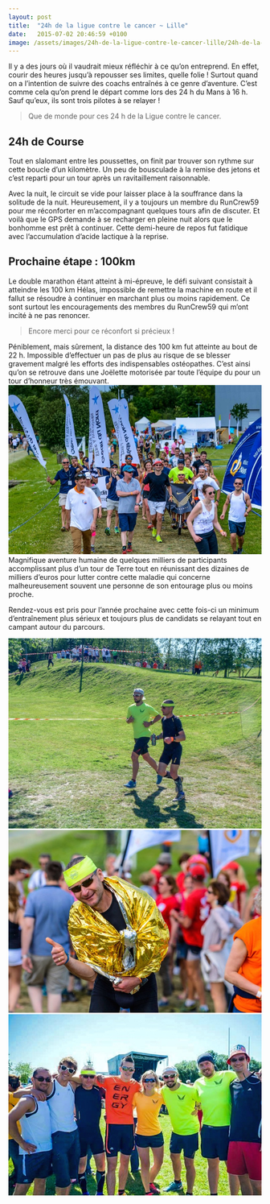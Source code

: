 ```yaml
---
layout: post
title:  "24h de la ligue contre le cancer ~ Lille"
date:   2015-07-02 20:46:59 +0100
image: /assets/images/24h-de-la-ligue-contre-le-cancer-lille/24h-de-la-ligue-contre-le-cancer-lille_3569.jpg
---
```

Il y a des jours où il vaudrait mieux réfléchir à ce qu’on entreprend.
En effet, courir des heures jusqu’à repousser ses limites, quelle folie !
Surtout quand on a l’intention de suivre des coachs entraînés à ce genre d’aventure.
C’est comme cela qu’on prend le départ comme lors des 24 h du Mans à 16 h.
Sauf qu’eux, ils sont trois pilotes à se relayer !
> Que de monde pour ces 24 h de la Ligue contre le cancer.

## 24h de Course
Tout en slalomant entre les poussettes, on finit par trouver son rythme sur cette boucle d’un kilomètre.
Un peu de bousculade à la remise des jetons et c’est reparti pour un tour après un ravitaillement raisonnable.

Avec la nuit, le circuit se vide pour laisser place à la souffrance dans la solitude de la nuit.
Heureusement, il y a toujours un membre du RunCrew59 pour me réconforter en m’accompagnant quelques tours afin de discuter.
Et voilà que le GPS demande à se recharger en pleine nuit alors que le bonhomme est prêt à continuer.
Cette demi-heure de repos fut fatidique avec l’accumulation d’acide lactique à la reprise.

## Prochaine étape : 100km
Le double marathon étant atteint à mi-épreuve, le défi suivant consistait à atteindre les 100 km
Hélas, impossible de remettre la machine en route et il fallut se résoudre à continuer en marchant plus ou moins rapidement.
Ce sont surtout les encouragements des membres du RunCrew59 qui m’ont incité à ne pas renoncer.

> Encore merci pour ce réconfort si précieux !

Péniblement, mais sûrement, la distance des 100 km fut atteinte au bout de 22 h.
Impossible d’effectuer un pas de plus au risque de se blesser gravement malgré les efforts des indispensables ostéopathes.
C’est ainsi qu’on se retrouve dans une Joëlette motorisée par toute l’équipe du pour un tour d’honneur très émouvant.
![](/assets/images/24h-de-la-ligue-contre-le-cancer-lille/24h-de-la-ligue-contre-le-cancer-lille_3570.jpg)
Magnifique aventure humaine de quelques milliers de participants accomplissant plus d’un tour de Terre tout en réunissant des dizaines de milliers d’euros pour lutter contre cette maladie qui concerne malheureusement souvent une personne de son entourage plus ou moins proche.

Rendez-vous est pris pour l’année prochaine avec cette fois-ci un minimum d’entraînement plus sérieux et toujours plus de candidats se relayant tout en campant autour du parcours.

<div class="gallery-box">
  <div class="gallery">
<img src="/assets/images/24h-de-la-ligue-contre-le-cancer-lille/24h-de-la-ligue-contre-le-cancer-lille_132.jpg" title="" alt="2015_06_06 24h_01" >
<img src="/assets/images/24h-de-la-ligue-contre-le-cancer-lille/24h-de-la-ligue-contre-le-cancer-lille_133.jpg" title="" alt="2015_06_06 24h_02" >
<img src="/assets/images/24h-de-la-ligue-contre-le-cancer-lille/24h-de-la-ligue-contre-le-cancer-lille_134.jpg" title="" alt="2015_06_06 24h_03" >
</div>
</div>
